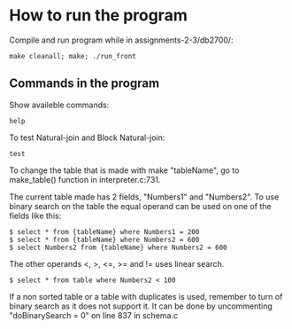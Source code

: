 # How to run the program
Compile and run program while in assignments-2-3/db2700/:

	make cleanall; make; ./run_front

## Commands in the program
Show availeble commands:

	help

To test Natural-join and Block Natural-join:

	test

To change the table that is made with make "tableName",
go to make_table() function in interpreter.c:731.

The current table made has 2 fields, "Numbers1" and "Numbers2".
To use binary search on the table the equal operand can be used
on one of the fields like this:

	$ select * from {tableName} where Numbers1 = 200
	$ select * from {tableName} where Numbers2 = 600
	$ select Numbers2 from {tableName} where Numbers2 = 600

The other operands <, >, <=, >= and != uses linear search.

	$ select * from table where Numbers2 < 100

If a non sorted table or a table with duplicates
is used, remember to turn of binary search as it 
does not support it.
It can be done by uncommenting "doBinarySearch = 0"
on line 837 in schema.c
